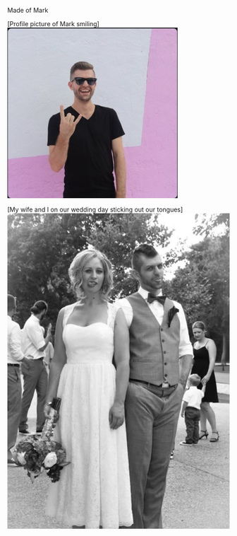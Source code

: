 Made of Mark

[Profile picture of Mark smiling] 
<img src="Images/Profile.jpg" id="profile">

[My wife and I on our wedding day sticking out our tongues]
<img src="Images/Wedding.jpg" id="wedding">